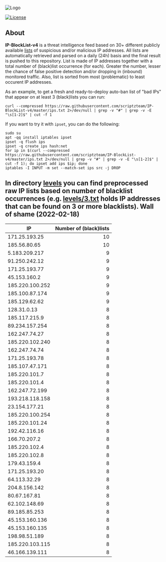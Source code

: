 ![Logo](https://i.imgur.com/PyKLAe7.png)

[![License](https://img.shields.io/badge/license-The_Unlicense-red.svg)](https://unlicense.org/)

About
----

**IP-BlockList-v4** is a threat intelligence feed based on 30+ different publicly available [lists](https://github.com/stamparm/maltrail) of suspicious and/or malicious IP addresses. All lists are automatically retrieved and parsed on a daily (24h) basis and the final result is pushed to this repository. List is made of IP addresses together with a total number of (black)list occurrence (for each). Greater the number, lesser the chance of false positive detection and/or dropping in (inbound) monitored traffic. Also, list is sorted from most (problematic) to least occurent IP addresses.

As an example, to get a fresh and ready-to-deploy auto-ban list of "bad IPs" that appear on at least 3 (black)lists you can run:

```
curl --compressed https://raw.githubusercontent.com/scriptzteam/IP-BlockList-v4/master/ips.txt 2>/dev/null | grep -v "#" | grep -v -E "\s[1-2]$" | cut -f 1
```

If you want to try it with `ipset`, you can do the following:

```
sudo su
apt -qq install iptables ipset
ipset -q flush ips
ipset -q create ips hash:net
for ip in $(curl --compressed https://raw.githubusercontent.com/scriptzteam/IP-BlockList-v4/master/ips.txt 2>/dev/null | grep -v "#" | grep -v -E "\s[1-2]$" | cut -f 1); do ipset add ips $ip; done
iptables -I INPUT -m set --match-set ips src -j DROP
```

In directory [levels](levels) you can find preprocessed raw IP lists based on number of blacklist occurrences (e.g. [levels/3.txt](levels/3.txt) holds IP addresses that can be found on 3 or more blacklists).
Wall of shame (2022-02-18)
----

|IP|Number of (black)lists|
|---|--:|
171.25.193.25|10
185.56.80.65|10
5.183.209.217|9
91.250.242.12|9
171.25.193.77|9
45.153.160.2|9
185.220.100.252|9
185.100.87.174|9
185.129.62.62|9
128.31.0.13|8
185.117.215.9|8
89.234.157.254|8
162.247.74.27|8
185.220.102.240|8
162.247.74.74|8
171.25.193.78|8
185.107.47.171|8
185.220.101.7|8
185.220.101.4|8
162.247.72.199|8
193.218.118.158|8
23.154.177.21|8
185.220.100.254|8
185.220.101.24|8
192.42.116.16|8
166.70.207.2|8
185.220.102.4|8
185.220.102.8|8
179.43.159.4|8
171.25.193.20|8
64.113.32.29|8
204.8.156.142|8
80.67.167.81|8
62.102.148.69|8
89.185.85.253|8
45.153.160.136|8
45.153.160.135|8
198.98.51.189|8
185.220.103.115|8
46.166.139.111|8
